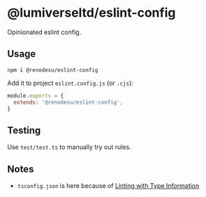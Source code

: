 # @lumiverseltd/eslint-config

Opinionated eslint config.

## Usage

```
npm i @renodesu/eslint-config
```

Add it to project `eslint.config.js` (or `.cjs`):

```javascript
module.exports = {
  extends: '@renodesu/eslint-config',
}
```

## Testing

Use `test/test.ts` to manually try out rules.

## Notes

- `tsconfig.json` is here because of [Linting with Type Information](https://typescript-eslint.io/docs/linting/type-linting/)
